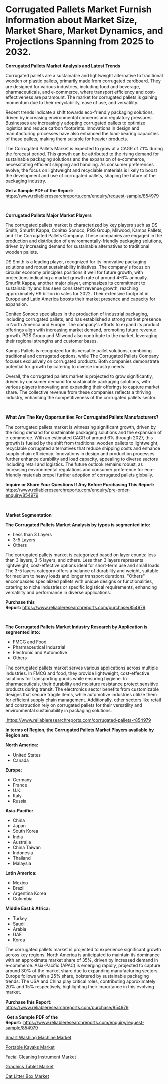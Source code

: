 <p><h1>Corrugated Pallets Market Furnish Information about Market Size, Market Share, Market Dynamics, and Projections Spanning from 2025 to 2032.</h1></p><p><strong>Corrugated Pallets Market Analysis and Latest Trends</strong></p>
<p><p>Corrugated pallets are a sustainable and lightweight alternative to traditional wooden or plastic pallets, primarily made from corrugated cardboard. They are designed for various industries, including food and beverage, pharmaceuticals, and e-commerce, where transport efficiency and cost-effectiveness are paramount. The market for corrugated pallets is gaining momentum due to their recyclability, ease of use, and versatility. </p><p>Recent trends indicate a shift towards eco-friendly packaging solutions, driven by increasing environmental concerns and regulatory pressures. Businesses are increasingly adopting corrugated pallets to optimize logistics and reduce carbon footprints. Innovations in design and manufacturing processes have also enhanced the load-bearing capacities of these pallets, making them suitable for heavier products.</p><p>The Corrugated Pallets Market is expected to grow at a CAGR of 7.1% during the forecast period. This growth can be attributed to the rising demand for sustainable packaging solutions and the expansion of e-commerce, necessitating efficient shipping and handling. As consumer preferences evolve, the focus on lightweight and recyclable materials is likely to boost the development and use of corrugated pallets, shaping the future of the packaging industry.</p></p>
<p><strong>Get a Sample PDF of the Report:&nbsp;</strong> <a href="https://www.reliableresearchreports.com/enquiry/request-sample/854979?utm_campaign=16&utm_medium=2&utm_source=Github&utm_content=ia&utm_term=06022025&utm_id=corrugated-pallets">https://www.reliableresearchreports.com/enquiry/request-sample/854979</a></p>
<p>&nbsp;</p>
<p><strong>Corrugated Pallets Major Market Players</strong></p>
<p><p>The corrugated pallets market is characterized by key players such as DS Smith, Smurfit Kappa, Conitex Sonoco, PGS Group, Milwood, Kamps Pallets, and The Corrugated Pallets Company. These companies are engaged in the production and distribution of environmentally-friendly packaging solutions, driven by increasing demand for sustainable alternatives to traditional wooden pallets.</p><p>DS Smith is a leading player, recognized for its innovative packaging solutions and robust sustainability initiatives. The company's focus on circular economy principles positions it well for future growth, with projections indicating a market growth rate of around 4-6% annually. Smurfit Kappa, another major player, emphasizes its commitment to sustainability and has seen consistent revenue growth, reaching approximately €9 billion in sales for 2022. Their extensive footprint in Europe and Latin America boosts their market presence and capacity for expansion.</p><p>Conitex Sonoco specializes in the production of industrial packaging, including corrugated pallets, and has established a strong market presence in North America and Europe. The company's efforts to expand its product offerings align with increasing market demand, promoting future revenue growth. PGS Group and Milwood also contribute to the market, leveraging their regional strengths and customer bases.</p><p>Kamps Pallets is recognized for its versatile pallet solutions, combining traditional and corrugated options, while The Corrugated Pallets Company focuses exclusively on corrugated products. Both companies demonstrate potential for growth by catering to diverse industry needs.</p><p>Overall, the corrugated pallets market is projected to grow significantly, driven by consumer demand for sustainable packaging solutions, with various players innovating and expanding their offerings to capture market share. The collective revenue from these companies reflects a thriving industry, enhancing the competitiveness of the corrugated pallets sector.</p></p>
<p>&nbsp;</p>
<p><strong>What Are The Key Opportunities For Corrugated Pallets Manufacturers?</strong></p>
<p><p>The corrugated pallets market is witnessing significant growth, driven by the rising demand for sustainable packaging solutions and the expansion of e-commerce. With an estimated CAGR of around 6% through 2027, this growth is fueled by the shift from traditional wooden pallets to lightweight, recyclable corrugated alternatives that reduce shipping costs and enhance supply chain efficiency. Innovations in design and production processes further enhance durability and load capacity, appealing to diverse sectors including retail and logistics. The future outlook remains robust, as increasing environmental regulations and consumer preference for eco-friendly materials propel further adoption of corrugated pallets globally.</p></p>
<p><strong>Inquire or Share Your Questions If Any Before Purchasing This Report:</strong> <a href="https://www.reliableresearchreports.com/enquiry/pre-order-enquiry/854979?utm_campaign=16&utm_medium=2&utm_source=Github&utm_content=ia&utm_term=06022025&utm_id=corrugated-pallets">https://www.reliableresearchreports.com/enquiry/pre-order-enquiry/854979</a></p>
<p>&nbsp;</p>
<p><strong>Market Segmentation</strong></p>
<p><strong>The Corrugated Pallets Market Analysis by types is segmented into:</strong></p>
<p><ul><li>Less than 3 Layers</li><li>3-5 Layers</li><li>Others</li></ul></p>
<p><p>The corrugated pallets market is categorized based on layer counts: less than 3 layers, 3-5 layers, and others. Less than 3 layers represents lightweight, cost-effective options ideal for short-term use and small loads. The 3-5 layers category offers a balance of durability and weight, suitable for medium to heavy loads and longer transport durations. "Others" encompasses specialized pallets with unique designs or functionalities, catering to niche industries or specific logistical requirements, enhancing versatility and performance in diverse applications.</p></p>
<p><strong>Purchase this Report:&nbsp;</strong><a href="https://www.reliableresearchreports.com/purchase/854979?utm_campaign=16&utm_medium=2&utm_source=Github&utm_content=ia&utm_term=06022025&utm_id=corrugated-pallets">https://www.reliableresearchreports.com/purchase/854979</a></p>
<p>&nbsp;</p>
<p><strong>The Corrugated Pallets Market Industry Research by Application is segmented into:</strong></p>
<p><ul><li>FMCG and Food</li><li>Pharmaceutical Industrial</li><li>Electronic and Automotive</li><li>Others</li></ul></p>
<p><p>The corrugated pallets market serves various applications across multiple industries. In FMCG and food, they provide lightweight, cost-effective solutions for transporting goods while ensuring hygiene. In pharmaceuticals, their durability and moisture resistance protect sensitive products during transit. The electronics sector benefits from customizable designs that secure fragile items, while automotive industries utilize them for efficient supply chain management. Additionally, other sectors like retail and construction rely on corrugated pallets for their versatility and environmental sustainability in packaging solutions.</p></p>
<p><a href="https://www.reliableresearchreports.com/corrugated-pallets-r854979?utm_campaign=16&utm_medium=2&utm_source=Github&utm_content=ia&utm_term=06022025&utm_id=corrugated-pallets">&nbsp;https://www.reliableresearchreports.com/corrugated-pallets-r854979</a></p>
<p><strong>In terms of Region, the Corrugated Pallets Market Players available by Region are:</strong></p>
<p>
    <p> <strong> North America: </strong>
        <ul>
            <li>United States</li>
            <li>Canada</li>
        </ul>
        </p> 
    <p> <strong> Europe: </strong>
        <ul>
            <li>Germany</li>
            <li>France</li>
            <li>U.K.</li>
            <li>Italy</li>
            <li>Russia</li>
        </ul>
        </p> 
    <p> <strong> Asia-Pacific: </strong>
        <ul>
            <li>China</li>
            <li>Japan</li>
            <li>South Korea</li>
            <li>India</li>
            <li>Australia</li>
            <li>China Taiwan</li>
            <li>Indonesia</li>
            <li>Thailand</li>
            <li>Malaysia</li>
        </ul>
        </p> 
    <p> <strong> Latin America: </strong>
        <ul>
            <li>Mexico</li>
            <li>Brazil</li>
            <li>Argentina Korea</li>
            <li>Colombia</li>
        </ul>
        </p> 
    <p> <strong> Middle East & Africa: </strong>
        <ul>
            <li>Turkey</li>
            <li>Saudi</li>
            <li>Arabia</li>
            <li>UAE</li>
            <li>Korea</li>
        </ul>
    </p>
    </p>
<p><p>The corrugated pallets market is projected to experience significant growth across key regions. North America is anticipated to maintain its dominance with an approximate market share of 35%, driven by increased demand in e-commerce. Asia-Pacific (APAC) is emerging rapidly, projected to capture around 30% of the market share due to expanding manufacturing sectors. Europe follows with a 25% share, bolstered by sustainable packaging trends. The USA and China play critical roles, contributing approximately 20% and 15% respectively, highlighting their importance in this evolving market.</p></p>
<p><strong>Purchase this Report: </strong><a href="https://www.reliableresearchreports.com/purchase/854979?utm_campaign=16&utm_medium=2&utm_source=Github&utm_content=ia&utm_term=06022025&utm_id=corrugated-pallets">https://www.reliableresearchreports.com/purchase/854979</a></p>
<p>&nbsp;<strong>Get a Sample PDF of the Report:&nbsp;&nbsp;</strong><a href="https://www.reliableresearchreports.com/enquiry/request-sample/854979?utm_campaign=16&utm_medium=2&utm_source=Github&utm_content=ia&utm_term=06022025&utm_id=corrugated-pallets">https://www.reliableresearchreports.com/enquiry/request-sample/854979</a></p>
<p><strong></strong></p>
<p><p><a href="https://github.com/bholdsfofie/Market-Research-Report-List-1/blob/main/smart-washing-machine-market.md?utm_campaign=16&utm_medium=2&utm_source=Github&utm_content=ia&utm_term=06022025&utm_id=corrugated-pallets">Smart Washing Machine Market</a></p><p><a href="https://github.com/rashkaeduzor/Market-Research-Report-List-1/blob/main/portable-kayaks-market.md?utm_campaign=16&utm_medium=2&utm_source=Github&utm_content=ia&utm_term=06022025&utm_id=corrugated-pallets">Portable Kayaks Market</a></p><p><a href="https://github.com/shirleenfraker87/Market-Research-Report-List-1/blob/main/facial-cleaning-instrument-market.md?utm_campaign=16&utm_medium=2&utm_source=Github&utm_content=ia&utm_term=06022025&utm_id=corrugated-pallets">Facial Cleaning Instrument Market</a></p><p><a href="https://github.com/mezokathleen834/Market-Research-Report-List-1/blob/main/graphics-tablet-market.md?utm_campaign=16&utm_medium=2&utm_source=Github&utm_content=ia&utm_term=06022025&utm_id=corrugated-pallets">Graphics Tablet Market</a></p><p><a href="https://github.com/abedlagagica4/Market-Research-Report-List-1/blob/main/cat-litter-box-market.md?utm_campaign=16&utm_medium=2&utm_source=Github&utm_content=ia&utm_term=06022025&utm_id=corrugated-pallets">Cat Litter Box Market</a></p></p>